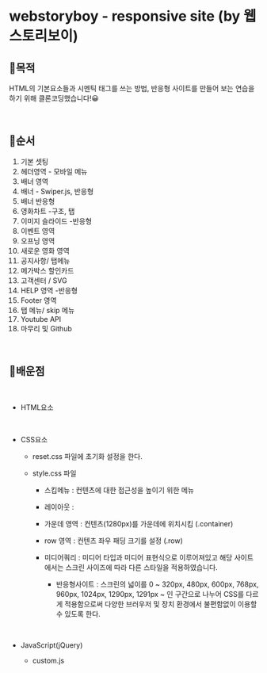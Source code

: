 # webstoryboy - responsive site (by 웹스토리보이)

## 🎯목적

HTML의 기본요소들과 시멘틱 태그를 쓰는 방법, 반응형 사이트를 만들어 보는 연습을 하기 위해 클론코딩했습니다!😀

<br/>

## 📖순서

1. 기본 셋팅
2. 헤더영역 - 모바일 메뉴
3. 배너 영역
4. 배너 - Swiper.js, 반응형
5. 배너 반응형
6. 영화차트 -구조, 탭
7. 이미지 슬라이드 -반응형
8. 이벤트 영역
9. 오프닝 영역
10. 새로운 영화 영역
11. 공지사항/ 탭메뉴
12. 메가박스 할인카드
13. 고객센터 / SVG
14. HELP 영역 -반응형
15. Footer 영역
16. 탭 메뉴/ skip 메뉴
17. Youtube API
18. 마무리 및 Github

<br/>

## 📝배운점

<br/>

- HTML요소

  

<br/>

- CSS요소

  - reset.css 파일에 초기화 설정을 한다.


  - style.css 파일

    - 스킵메뉴 : 컨텐츠에 대한 접근성을 높이기 위한 메뉴

    - 레이아웃 :

    - 가운데 영역 : 컨텐츠(1280px)를 가운데에 위치시킴 (.container)

    - row 영역 : 컨텐츠 좌우 패딩 크기를 설정 (.row)

    - 미디어쿼리 : 미디어 타입과 미디어 표현식으로 이루어져있고 해당 사이트에서는 스크린 사이즈에 따라 다른 스타일을 적용하였습니다.

      - 반응형사이트 : 스크린의 넓이를 0 ~ 320px, 480px, 600px, 768px, 960px, 1024px, 1290px, 1291px ~ 인 구간으로 나누어 CSS를 다르게 적용함으로써 다양한 브러우저 및 장치 환경에서 불편함없이 이용할 수 있도록 한다.

        <br/>

- JavaScript(jQuery)

  - custom.js

    

<br/>

